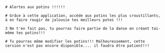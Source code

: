     # Alertes aux potins !!!!!!

    # Grâce à cette application, accède aux potins les plus croustillants, à en faire rougir de jalousie tes meilleurs potes !!!

    3 Ne t'en fait pas, tu pourras faire partie de la danse en créant toi-même tes potins!!!

    # Tu pourras même modifier les potins!!! Malheureusement, cette cersion n'est pas encore disponible.... il faudra être patient!!!